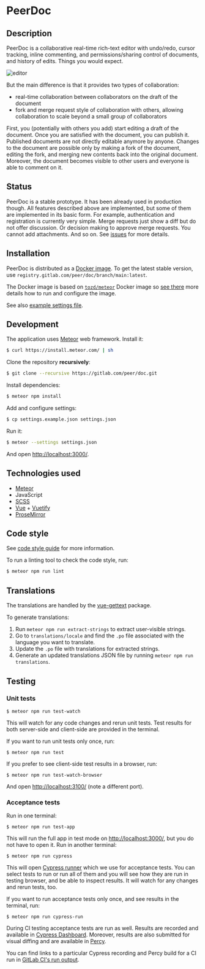 # PeerDoc

## Description

PeerDoc is a collaborative real-time rich-text editor with undo/redo, cursor tracking, inline commenting, and permissions/sharing control of documents, and
history of edits. Things you would expect.

![editor](https://gitlab.com/peer/doc/-/jobs/1618410731/artifacts/raw/tests/cypress/screenshots/comments.js/comments%20-%20can%20create%20and%20reply%20-%20reply%20made.png?inline=false)

But the main difference is that it provides two types of collaboration:

* real-time collaboration between collaborators on the draft of the document
* fork and merge request style of collaboration with others, allowing collaboration to scale beyond a small group of collaborators

First, you (potentially with others you add) start editing a draft of the document. Once you are satisfied with the document,
you can publish it. Published documents are not directly editable anymore by anyone.
Changes to the document are possible only by making a fork of the document, editing the fork, and merging new contents back
into the original document. Moreover, the document becomes visible to other users and everyone is able to comment on it.

## Status

PeerDoc is a stable prototype. It has been already used in production though. All features described above are implemented,
but some of them are implemented in its basic form. For example, authentication and registration is currently very simple.
Merge requests just show a diff but do not offer discussion. Or decision making to approve merge requests.
You cannot add attachments. And so on. See [issues](https://gitlab.com/peer/doc/-/issues)
for more details.

## Installation

PeerDoc is distributed as a [Docker image](https://gitlab.com/peer/doc/container_registry). To get the latest stable version,
use `registry.gitlab.com/peer/doc/branch/main:latest`.

The Docker image is based on [`tozd/meteor`](https://gitlab.com/tozd/docker/meteor) Docker image so [see there](https://gitlab.com/tozd/docker/meteor)
more details how to run and configure the image.

See also [example settings file](https://gitlab.com/peer/doc/-/blob/main/settings.example.json).

## Development

The application uses [Meteor](https://www.meteor.com/) web framework. Install it:

```bash
$ curl https://install.meteor.com/ | sh
```

Clone the repository **recursively**:

```bash
$ git clone --recursive https://gitlab.com/peer/doc.git
```

Install dependencies:

```bash
$ meteor npm install
```

Add and configure settings:

```bash
$ cp settings.example.json settings.json
```

Run it:

```bash
$ meteor --settings settings.json
```

And open [http://localhost:3000/](http://localhost:3000/).

## Technologies used

* [Meteor](https://www.meteor.com/)
* JavaScript
* [SCSS](http://sass-lang.com/)
* [Vue](https://vuejs.org/) + [Vuetify](https://vuetifyjs.com/)
* [ProseMirror](http://prosemirror.net/)

## Code style

See [code style guide](./CODE_STYLE.md) for more information.

To run a linting tool to check the code style, run:

```bash
$ meteor npm run lint
```

## Translations

The translations are handled by the [vue-gettext](https://github.com/Polyconseil/vue-gettext) package.

To generate translations:

1. Run `meteor npm run extract-strings` to extract user-visible strings.
2. Go to `translations/locale` and find the `.po` file associated with the language you want to translate.
3. Update the `.po` file with translations for extracted strings.
4. Generate an updated translations JSON file by running `meteor npm run translations`.

## Testing

### Unit tests

```
$ meteor npm run test-watch
```

This will watch for any code changes and rerun unit tests. Test results for both server-side
and client-side are provided in the terminal.

If you want to run unit tests only once, run:

```
$ meteor npm run test
```

If you prefer to see client-side test results in a browser, run:

```
$ meteor npm run test-watch-browser
```

And open [http://localhost:3100/](http://localhost:3100/) (note a different port).

### Acceptance tests

Run in one terminal:

```
$ meteor npm run test-app
```

This will run the full app in test mode on [http://localhost:3000/](http://localhost:3000/),
but you do not have to open it. Run in another terminal:

```
$ meteor npm run cypress
```

This will open [Cypress runner](http://cypress.io/) which we use for acceptance tests.
You can select tests to run or run all of them and you will see how they are run in
testing browser, and be able to inspect results. It will watch for any changes and
rerun tests, too.

If you want to run acceptance tests only once, and see results in the terminal, run:

```
$ meteor npm run cypress-run
```

During CI testing acceptance tests are run as well. Results are recorded and available
in [Cypress Dashboard](https://dashboard.cypress.io/projects/v5cnsk).
Moreover, results are also submitted for visual diffing and are available
in [Percy](https://percy.io/72b06e35/PeerDoc).

You can find links to a particular Cypress recording and Percy build for a CI run in
[GitLab CI's run output](https://gitlab.com/peer/doc/-/pipelines).
